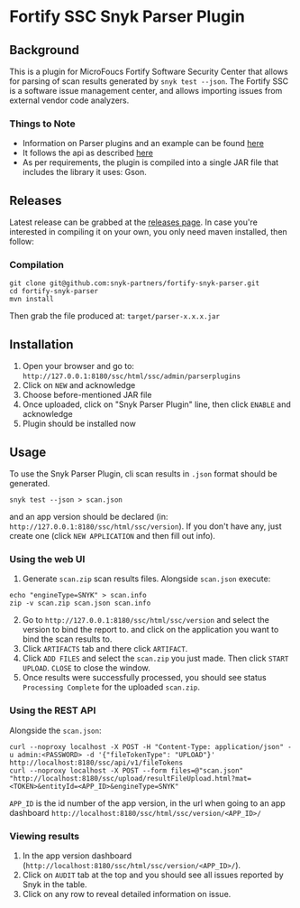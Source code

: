 # Fortify SSC Snyk Parser Plugin
## Background
This is a plugin for MicroFoucs Fortify Software Security Center that allows for parsing of scan results generated by `snyk test --json`.
The Fortify SSC is a software issue management center, and allows importing issues from external vendor code analyzers.
### Things to Note
* Information on Parser plugins and an example can be found [here](https://github.com/fortify/sample-parser)
* It follows the api as described [here](https://github.com/fortify/plugin-api)
* As per requirements, the plugin is compiled into a single JAR file that includes the library it uses: Gson.
## Releases
Latest release can be grabbed at the [releases page](https://github.com/snyk-partners/fortify-snyk-parser/releases).
In case you're interested in compiling it on your own, you only need maven installed, then follow:
### Compilation
```
git clone git@github.com:snyk-partners/fortify-snyk-parser.git
cd fortify-snyk-parser
mvn install
```
Then grab the file produced at:
`target/parser-x.x.x.jar`
## Installation
1. Open your browser and go to:
`http://127.0.0.1:8180/ssc/html/ssc/admin/parserplugins`
1. Click on `NEW` and acknowledge
1. Choose before-mentioned JAR file
1. Once uploaded, click on "Snyk Parser Plugin" line, then click `ENABLE` and acknowledge
1. Plugin should be installed now
## Usage
To use the Snyk Parser Plugin, cli scan results in `.json` format should be generated.
```
snyk test --json > scan.json
```
and an app version should be declared (in: `http://127.0.0.1:8180/ssc/html/ssc/version`).
If you don't have any, just create one (click `NEW APPLICATION` and then fill out info).
### Using the web UI
1. Generate `scan.zip` scan results files. Alongside `scan.json` execute:
```
echo "engineType=SNYK" > scan.info
zip -v scan.zip scan.json scan.info
```
2. Go to `http://127.0.0.1:8180/ssc/html/ssc/version` and select the version to bind the report to.
and click on the application you want to bind the scan results to.
3. Click `ARTIFACTS` tab and there click `ARTIFACT`.
4. Click `ADD FILES` and select the `scan.zip` you just made. Then click `START UPLOAD`. `CLOSE` to close the window.
5. Once results were successfully processed, you should see status `Processing Complete` for the uploaded `scan.zip`.
### Using the REST API
Alongside the `scan.json`:
```
curl --noproxy localhost -X POST -H "Content-Type: application/json" -u admin:<PASSWORD> -d '{"fileTokenType": "UPLOAD"}' http://localhost:8180/ssc/api/v1/fileTokens
curl --noproxy localhost -X POST --form files=@"scan.json" "http://localhost:8180/ssc/upload/resultFileUpload.html?mat=<TOKEN>&entityId=<APP_ID>&engineType=SNYK" 
```
`APP_ID` is the id number of the app version, in the url when going to an app dashboard `http://localhost:8180/ssc/html/ssc/version/<APP_ID>/`
### Viewing results
1. In the app version dashboard (`http://localhost:8180/ssc/html/ssc/version/<APP_ID>/`).
2. Click on `AUDIT` tab at the top and you should see all issues reported by Snyk in the table.
3. Click on any row to reveal detailed information on issue.
